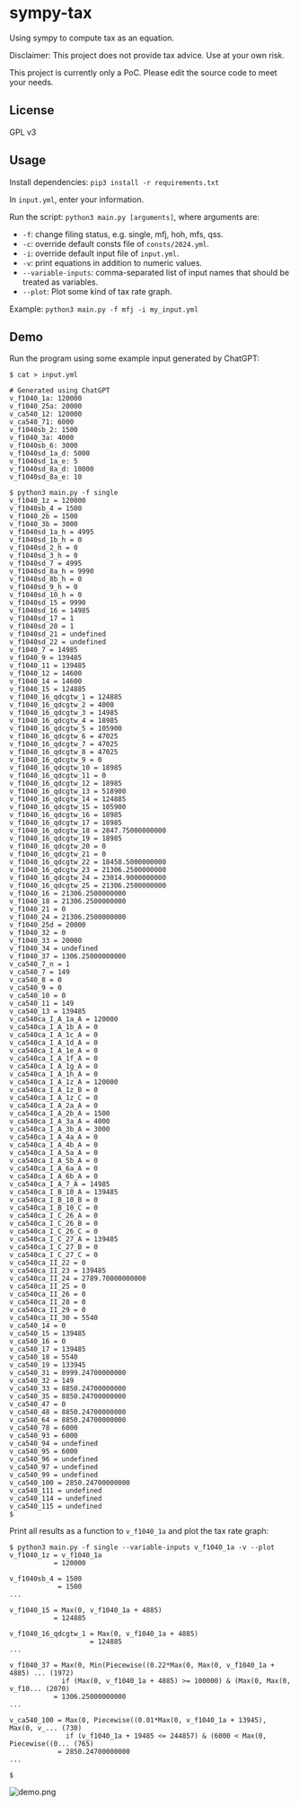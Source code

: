 # sympy-tax
Using sympy to compute tax as an equation.

Disclaimer: This project does not provide tax advice. Use at your own risk.

This project is currently only a PoC. Please edit the source code to meet your
needs.

## License

GPL v3

## Usage

Install dependencies: `pip3 install -r requirements.txt`

In `input.yml`, enter your information.

Run the script: `python3 main.py [arguments]`, where arguments are:
* `-f`: change filing status, e.g. single, mfj, hoh, mfs, qss.
* `-c`: override default consts file of `consts/2024.yml`.
* `-i`: override default input file of `input.yml`.
* `-v`: print equations in addition to numeric values.
* `--variable-inputs`: comma-separated list of input names that should be
  treated as variables.
* `--plot`: Plot some kind of tax rate graph.

Example: `python3 main.py -f mfj -i my_input.yml`

## Demo

Run the program using some example input generated by ChatGPT:

```
$ cat > input.yml

# Generated using ChatGPT
v_f1040_1a: 120000
v_f1040_25a: 20000
v_ca540_12: 120000
v_ca540_71: 6000
v_f1040sb_2: 1500
v_f1040_3a: 4000
v_f1040sb_6: 3000
v_f1040sd_1a_d: 5000
v_f1040sd_1a_e: 5
v_f1040sd_8a_d: 10000
v_f1040sd_8a_e: 10

$ python3 main.py -f single
v_f1040_1z = 120000
v_f1040sb_4 = 1500
v_f1040_2b = 1500
v_f1040_3b = 3000
v_f1040sd_1a_h = 4995
v_f1040sd_1b_h = 0
v_f1040sd_2_h = 0
v_f1040sd_3_h = 0
v_f1040sd_7 = 4995
v_f1040sd_8a_h = 9990
v_f1040sd_8b_h = 0
v_f1040sd_9_h = 0
v_f1040sd_10_h = 0
v_f1040sd_15 = 9990
v_f1040sd_16 = 14985
v_f1040sd_17 = 1
v_f1040sd_20 = 1
v_f1040sd_21 = undefined
v_f1040sd_22 = undefined
v_f1040_7 = 14985
v_f1040_9 = 139485
v_f1040_11 = 139485
v_f1040_12 = 14600
v_f1040_14 = 14600
v_f1040_15 = 124885
v_f1040_16_qdcgtw_1 = 124885
v_f1040_16_qdcgtw_2 = 4000
v_f1040_16_qdcgtw_3 = 14985
v_f1040_16_qdcgtw_4 = 18985
v_f1040_16_qdcgtw_5 = 105900
v_f1040_16_qdcgtw_6 = 47025
v_f1040_16_qdcgtw_7 = 47025
v_f1040_16_qdcgtw_8 = 47025
v_f1040_16_qdcgtw_9 = 0
v_f1040_16_qdcgtw_10 = 18985
v_f1040_16_qdcgtw_11 = 0
v_f1040_16_qdcgtw_12 = 18985
v_f1040_16_qdcgtw_13 = 518900
v_f1040_16_qdcgtw_14 = 124885
v_f1040_16_qdcgtw_15 = 105900
v_f1040_16_qdcgtw_16 = 18985
v_f1040_16_qdcgtw_17 = 18985
v_f1040_16_qdcgtw_18 = 2847.75000000000
v_f1040_16_qdcgtw_19 = 18985
v_f1040_16_qdcgtw_20 = 0
v_f1040_16_qdcgtw_21 = 0
v_f1040_16_qdcgtw_22 = 18458.5000000000
v_f1040_16_qdcgtw_23 = 21306.2500000000
v_f1040_16_qdcgtw_24 = 23014.9000000000
v_f1040_16_qdcgtw_25 = 21306.2500000000
v_f1040_16 = 21306.2500000000
v_f1040_18 = 21306.2500000000
v_f1040_21 = 0
v_f1040_24 = 21306.2500000000
v_f1040_25d = 20000
v_f1040_32 = 0
v_f1040_33 = 20000
v_f1040_34 = undefined
v_f1040_37 = 1306.25000000000
v_ca540_7_n = 1
v_ca540_7 = 149
v_ca540_8 = 0
v_ca540_9 = 0
v_ca540_10 = 0
v_ca540_11 = 149
v_ca540_13 = 139485
v_ca540ca_I_A_1a_A = 120000
v_ca540ca_I_A_1b_A = 0
v_ca540ca_I_A_1c_A = 0
v_ca540ca_I_A_1d_A = 0
v_ca540ca_I_A_1e_A = 0
v_ca540ca_I_A_1f_A = 0
v_ca540ca_I_A_1g_A = 0
v_ca540ca_I_A_1h_A = 0
v_ca540ca_I_A_1z_A = 120000
v_ca540ca_I_A_1z_B = 0
v_ca540ca_I_A_1z_C = 0
v_ca540ca_I_A_2a_A = 0
v_ca540ca_I_A_2b_A = 1500
v_ca540ca_I_A_3a_A = 4000
v_ca540ca_I_A_3b_A = 3000
v_ca540ca_I_A_4a_A = 0
v_ca540ca_I_A_4b_A = 0
v_ca540ca_I_A_5a_A = 0
v_ca540ca_I_A_5b_A = 0
v_ca540ca_I_A_6a_A = 0
v_ca540ca_I_A_6b_A = 0
v_ca540ca_I_A_7_A = 14985
v_ca540ca_I_B_10_A = 139485
v_ca540ca_I_B_10_B = 0
v_ca540ca_I_B_10_C = 0
v_ca540ca_I_C_26_A = 0
v_ca540ca_I_C_26_B = 0
v_ca540ca_I_C_26_C = 0
v_ca540ca_I_C_27_A = 139485
v_ca540ca_I_C_27_B = 0
v_ca540ca_I_C_27_C = 0
v_ca540ca_II_22 = 0
v_ca540ca_II_23 = 139485
v_ca540ca_II_24 = 2789.70000000000
v_ca540ca_II_25 = 0
v_ca540ca_II_26 = 0
v_ca540ca_II_28 = 0
v_ca540ca_II_29 = 0
v_ca540ca_II_30 = 5540
v_ca540_14 = 0
v_ca540_15 = 139485
v_ca540_16 = 0
v_ca540_17 = 139485
v_ca540_18 = 5540
v_ca540_19 = 133945
v_ca540_31 = 8999.24700000000
v_ca540_32 = 149
v_ca540_33 = 8850.24700000000
v_ca540_35 = 8850.24700000000
v_ca540_47 = 0
v_ca540_48 = 8850.24700000000
v_ca540_64 = 8850.24700000000
v_ca540_78 = 6000
v_ca540_93 = 6000
v_ca540_94 = undefined
v_ca540_95 = 6000
v_ca540_96 = undefined
v_ca540_97 = undefined
v_ca540_99 = undefined
v_ca540_100 = 2850.24700000000
v_ca540_111 = undefined
v_ca540_114 = undefined
v_ca540_115 = undefined
$ 
```

Print all results as a function to `v_f1040_1a` and plot the tax rate graph:

```
$ python3 main.py -f single --variable-inputs v_f1040_1a -v --plot
v_f1040_1z = v_f1040_1a
           = 120000

v_f1040sb_4 = 1500
            = 1500
...

v_f1040_15 = Max(0, v_f1040_1a + 4885)
           = 124885

v_f1040_16_qdcgtw_1 = Max(0, v_f1040_1a + 4885)
                    = 124885
...

v_f1040_37 = Max(0, Min(Piecewise((0.22*Max(0, Max(0, v_f1040_1a + 4885) ... (1972)
             if (Max(0, v_f1040_1a + 4885) >= 100000) & (Max(0, Max(0, v_f10... (2070)
           = 1306.25000000000
...

v_ca540_100 = Max(0, Piecewise((0.01*Max(0, v_f1040_1a + 13945), Max(0, v_... (730)
              if (v_f1040_1a + 19485 <= 244857) & (6000 < Max(0, Piecewise((0... (765)
            = 2850.24700000000
...

$ 
```

![demo.png](misc/demo.png)

